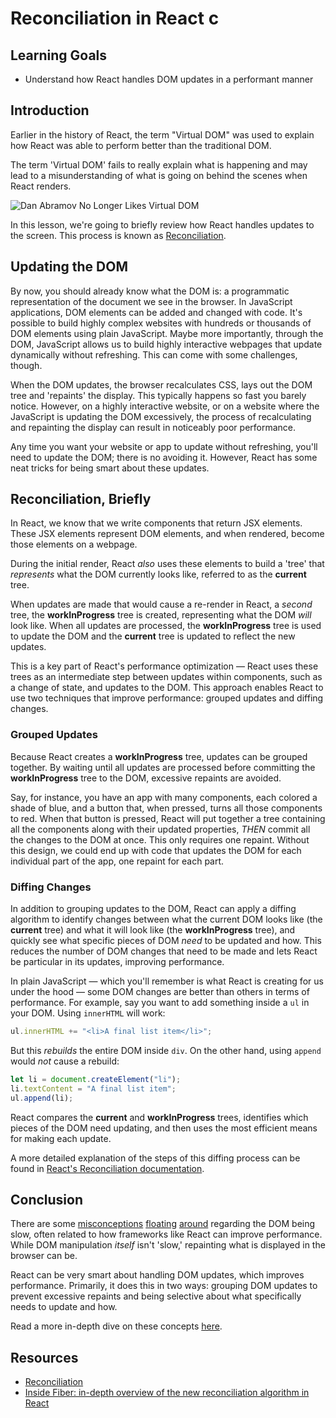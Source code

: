 # Reconciliation in React c

## Learning Goals

- Understand how React handles DOM updates in a performant manner

## Introduction

Earlier in the history of React, the term "Virtual DOM" was used to explain how
React was able to perform better than the traditional DOM.

The term 'Virtual DOM' fails to really explain what is happening and may lead to
a misunderstanding of what is going on behind the scenes when React renders.

![Dan Abramov No Longer Likes Virtual DOM](https://curriculum-content.s3.amazonaws.com/react/virtual_dom_bad.png)

In this lesson, we're going to briefly review how React handles updates to the
screen. This process is known as [Reconciliation][reconciliation].

## Updating the DOM

By now, you should already know what the DOM is: a programmatic representation
of the document we see in the browser. In JavaScript applications, DOM elements
can be added and changed with code. It's possible to build highly complex
websites with hundreds or thousands of DOM elements using plain JavaScript.
Maybe more importantly, through the DOM, JavaScript allows us to build highly
interactive webpages that update dynamically without refreshing. This can come
with some challenges, though.

When the DOM updates, the browser recalculates CSS, lays out the DOM tree and
'repaints' the display. This typically happens so fast you barely notice.
However, on a highly interactive website, or on a website where the JavaScript
is updating the DOM excessively, the process of recalculating and repainting
the display can result in noticeably poor performance.

Any time you want your website or app to update without refreshing, you'll
need to update the DOM; there is no avoiding it. However, React has some neat
tricks for being smart about these updates.

## Reconciliation, Briefly

In React, we know that we write components that return JSX elements. These JSX
elements represent DOM elements, and when rendered, become those elements on a
webpage.

During the initial render, React _also_ uses these elements to build a 'tree'
that _represents_ what the DOM currently looks like, referred to as the
**current** tree.

When updates are made that would cause a re-render in React, a _second_ tree,
the **workInProgress** tree is created, representing what the DOM _will_ look
like. When all updates are processed, the **workInProgress** tree is used to
update the DOM and the **current** tree is updated to reflect the new updates.

This is a key part of React's performance optimization — React uses these trees
as an intermediate step between updates within components, such as a change of
state, and updates to the DOM. This approach enables React to use two techniques
that improve performance: grouped updates and diffing changes.

### Grouped Updates

Because React creates a **workInProgress** tree, updates can be grouped
together. By waiting until all updates are processed before committing the
**workInProgress** tree to the DOM, excessive repaints are avoided.

Say, for instance, you have an app with many components, each colored a shade of
blue, and a button that, when pressed, turns all those components to red. When
that button is pressed, React will put together a tree containing all the
components along with their updated properties, _THEN_ commit all the changes to
the DOM at once. This only requires one repaint. Without this design, we could
end up with code that updates the DOM for each individual part of the app, one
repaint for each part.

### Diffing Changes

In addition to grouping updates to the DOM, React can apply a diffing algorithm
to identify changes between what the current DOM looks like (the **current**
tree) and what it will look like (the **workInProgress** tree), and quickly see
what specific pieces of DOM _need_ to be updated and how. This reduces the
number of DOM changes that need to be made and lets React be particular in its
updates, improving performance.

In plain JavaScript — which you'll remember is what React is creating for us
under the hood — some DOM changes are better than others in terms of
performance. For example, say you want to add something inside a `ul` in your
DOM. Using `innerHTML` will work:

```js
ul.innerHTML += "<li>A final list item</li>";
```

But this _rebuilds_ the entire DOM inside `div`. On the other hand, using
`append` would _not_ cause a rebuild:

```js
let li = document.createElement("li");
li.textContent = "A final list item";
ul.append(li);
```

React compares the **current** and **workInProgress** trees, identifies which
pieces of the DOM need updating, and then uses the most efficient means for
making each update.

A more detailed explanation of the steps of this diffing process can be found
in [React's Reconciliation documentation][reconciliation].

## Conclusion

There are some [misconceptions][1] [floating][2] [around][3] regarding the DOM
being slow, often related to how frameworks like React can improve performance.
While DOM manipulation _itself_ isn't 'slow,' repainting what is displayed in
the browser can be.

React can be very smart about handling DOM updates, which improves performance.
Primarily, it does this in two ways: grouping DOM updates to prevent excessive
repaints and being selective about what specifically needs to update and how.

Read a more in-depth dive on these concepts [here][fiber].

## Resources

- [Reconciliation][reconciliation]
- [Inside Fiber: in-depth overview of the new reconciliation algorithm in React][fiber]

[reconciliation]: https://reactjs.org/docs/reconciliation.html
[fiber]: https://medium.com/react-in-depth/inside-fiber-in-depth-overview-of-the-new-reconciliation-algorithm-in-react-e1c04700ef6e
[1]: https://www.quora.com/Why-is-Reacts-virtual-DOM-so-much-faster-than-the-real-DOM
[2]: https://news.ycombinator.com/item?id=9155564
[3]: https://www.reddit.com/r/javascript/comments/6115ay/why_do_developers_think_the_dom_is_slow/

